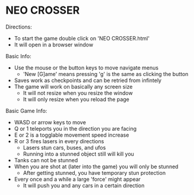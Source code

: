# NEO CROSSER

Directions:
- To start the game double click on 'NEO CROSSER.html'
- It will open in a browser window

Basic Info:
- Use the mouse or the button keys to move navigate menus
	- 'New [G]ame' means pressing 'g' is the same as clicking the button
- Saves work as checkpoints and can be retried from infintely
- The game will work on basically any screen size
	- It will not resize when you resize the window
	- It will only resize when you reload the page

Basic Game Info:
- WASD or arrow keys to move
- Q or 1 teleports you in the direction you are facing
- E or 2 is a togglable movement speed increase
- R or 3 fires lasers in every directions
	- Lasers stun cars, buses, and ufos
	- Running into a stunned object still will kill you
- Tanks can not be stunned
- When you are shot at (later into the game) you will only be stunned
	- After getting stunned, you have temporary stun protection
- Every once and a while a large 'force' might appear
	- It will push you and any cars in a certain direction